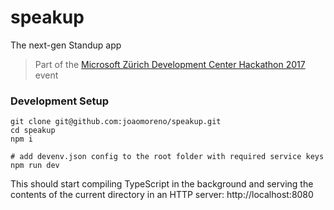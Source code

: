 # speakup

The next-gen Standup app

> Part of the [Microsoft Zürich Development Center Hackathon 2017](https://garagehackbox.azurewebsites.net/hackathons/1074/projects/65919) event

### Development Setup

```
git clone git@github.com:joaomoreno/speakup.git
cd speakup
npm i

# add devenv.json config to the root folder with required service keys
npm run dev
```

This should start compiling TypeScript in the background and serving the contents of
the current directory in an HTTP server: http://localhost:8080
